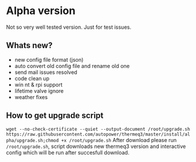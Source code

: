 # Alpha version

Not so very well tested version.
Just for test issues.

## Whats new?
* new config file format (json)
* auto convert old config file and rename old one
* send mail issues resolved
* code clean up
* win nt & rpi support
* lifetime valve ignore
* weather fixes

## How to get upgrade script
`wget --no-check-certificate --quiet --output-document /root/upgrade.sh https://raw.githubusercontent.com/autopower/thermeq3/master/install/alpha/upgrade.sh;chmod +x /root/upgrade.sh`
After download please run `/root/upgrade.sh`, script downloads new thermeq3 version and interactive config which will be run after succesfull download.
